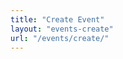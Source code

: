 ```yaml
---
title: "Create Event"
layout: "events-create"
url: "/events/create/"
---
```


<div id="event-form-ui" class="min-vh-100 flex items-center justify-center"></div>
